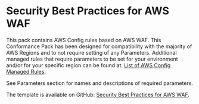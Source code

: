 # Security Best Practices for AWS WAF<a name="security-best-practices-for-aws-waf"></a>

 This pack contains AWS Config rules based on AWS WAF\. This Conformance Pack has been designed for compatibility with the majority of AWS Regions and to not require setting of any Parameters\. Additional managed rules that require parameters to be set for your environment and/or for your specific region can be found at: [List of AWS Config Managed Rules](https://docs.aws.amazon.com/config/latest/developerguide/managed-rules-by-aws-config.html)\. 

 See Parameters section for names and descriptions of required parameters\. 

The template is available on GitHub: [Security Best Practices for AWS WAF](https://github.com/awslabs/aws-config-rules/blob/master/aws-config-conformance-packs/Security-Best-Practices-for-AWS-WAF.yaml)\.